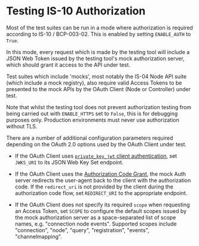 # Testing IS-10 Authorization

Most of the test suites can be run in a mode where authorization is required according to IS-10 / BCP-003-02.
This is enabled by setting `ENABLE_AUTH` to `True`.

In this mode, every request which is made by the testing tool will include a JSON Web Token issued by the testing tool's
mock authorization server, which should grant it access to the API under test.

Test suites which include 'mocks', most notably the IS-04 Node API suite (which include a mock registry), also require
valid Access Tokens to be presented to the mock APIs by the OAuth Client (Node or Controller) under test.

Note that whilst the testing tool does not prevent authorization testing from being carried out with `ENABLE_HTTPS`
set to `False`, this is for debugging purposes only. Production environments must never use authorization without TLS.

There are a number of additional configuration parameters required depending on the OAuth 2.0 options used by the
OAuth Client under test.

* If the OAuth Client uses [`private_key_jwt` client authentication](https://oauth.net/private-key-jwt/),
  set `JWKS_URI` to its JSON Web Key Set endpoint.

* If the OAuth Client uses the [Authorization Code Grant](https://oauth.net/2/grant-types/authorization-code/),
  the mock Auth server redirects the user-agent back to the client with the authorization code. If the `redirect_uri` is
  not provided by the client during the authorization code flow, set `REDIRECT_URI` to the appropriate endpoint.

* If the OAuth Client does not specify its required `scope` when requesting an Access Token, set `SCOPE` to configure
  the default scopes issued by the mock authorization server as a space-separated list of scope names, e.g.
  "connection node events".
  Supported scopes include "connection", "node", "query", "registration", "events", "channelmapping".
